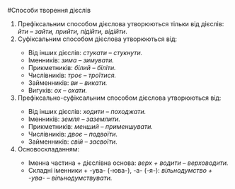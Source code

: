 #Способи творення дiєслiв
<ol>
<li> Префiксальним способом дiєслова утворюються тiльки вiд
дiєслiв: <i>йти – зайти, прийти, пiдiйти, вiдiйти</i>.</li>
<li> Суфiксальним способом дiєслова утворюються вiд:</li>
<ul>
<li> Вiд iнших дiєслiв: <i>стукати – стукнути.</i></li>
<li> Iменникiв: <i>зима – зимувати.</i></li>
<li> Прикметникiв: <i>бiлий – бiлiти.</i></li>
<li> Числiвникiв: <i>троє – троїтися.</i></li>
<li> Займенникiв: <i>ви – викати.</i></li>
<li> Вигукiв: <i>ох – охати.</i></li>
</ul>
<li> Префiксально-суфiксальним способом дiєслова утворюються вiд:</li>
<ul>
<li> Вiд iнших дiєслiв: <i>ходити – походжати.</i></li>
<li> Iменникiв: <i>земля – заземлити.</i></li>
<li> Прикметникiв: <i>менший – применшувати.</i></li>
<li> Числiвникiв: <i>двоє – подвоїти.</i></li>
<li> Займенникiв: <i>свiй – засвоїти.</i></li>
</ul>
<li> Основоскладанням:</li>
<ul>
<li> Iменна частина + дiєслiвна основа: <i>верх + водити – верховодити.</i>
<li> Cкладнi iменники + -ува- (-юва-), -а- (-я-): <i>вiльнодумство + -ува- – вiльнодумствувати.</i></li>
</ul>
</ol>